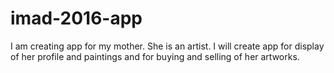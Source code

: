 # imad-2016-app
I am creating app for my mother. She is an artist. I will create app for display of her profile and paintings and for buying and selling of her artworks.
